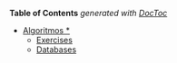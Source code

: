 <!-- START doctoc generated TOC please keep comment here to allow auto update -->
<!-- DON'T EDIT THIS SECTION, INSTEAD RE-RUN doctoc TO UPDATE -->
**Table of Contents**  *generated with [DocToc](https://github.com/thlorenz/doctoc)*

- [Algoritmos *](#algoritmos-)
  - [Exercises](#exercises)
  - [Databases](#databases)

<!-- END doctoc generated TOC please keep comment here to allow auto update -->
